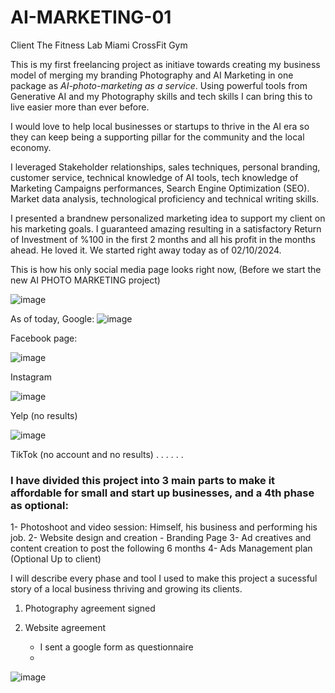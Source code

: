 # AI-MARKETING-01
Client The Fitness Lab Miami CrossFit Gym 

This is my first freelancing project as initiave towards creating my business model of merging my branding Photography and AI Marketing in one package as *AI-photo-marketing as a service*. Using powerful tools from Generative AI and my Photography skills and tech skills I can bring this to live easier more than ever before. 

I would love to help local businesses or startups to thrive in the AI era so they can keep being a supporting pillar for the community and the local economy. 

I leveraged Stakeholder relationships, sales techniques, personal branding, customer service, technical knowledge of AI tools, tech knowledge of Marketing Campaigns performances, Search Engine Optimization (SEO). Market data analysis, technological proficiency and technical writing skills. 


I presented a brandnew personalized marketing idea to support my client on his marketing goals. I guaranteed amazing resulting in a satisfactory Return of Investment of %100 in the first 2 months and all his profit in the months ahead.
He loved it. We started right away today as of 02/10/2024. 

This is how his only social media page looks right now, (Before we start the new AI PHOTO MARKETING project)

![image](https://github.com/kalejcamto/AI-MARKETING-01/assets/101201140/a521c9f4-bfb4-48fe-8b42-20a2b18a2e4f)



As of today, 
Google: 
![image](https://github.com/kalejcamto/AI-MARKETING-01/assets/101201140/c83fc2c6-43d3-48b5-a62b-37464ba87e66)

Facebook page: 

![image](https://github.com/kalejcamto/AI-MARKETING-01/assets/101201140/8c05db07-ec8b-43b2-aae3-c91693248c2a)

Instagram 

![image](https://github.com/kalejcamto/AI-MARKETING-01/assets/101201140/489bc8dd-b3ba-441b-b442-58233892816b)

Yelp (no results)

![image](https://github.com/kalejcamto/AI-MARKETING-01/assets/101201140/703c4608-bf03-45f3-b49e-8da28f08cdf5)

TikTok (no account and no results)
.
.
.
.
.
.








### I have divided this project into 3 main parts to make it affordable for small and start up businesses, and a 4th phase as optional: 

 1- Photoshoot and video session: Himself, his business and performing his job.
 2- Website design and creation - Branding Page
 3- Ad creatives and content creation to post the following 6 months
 4- Ads Management plan (Optional Up to client)

I will describe every phase and tool I used to make this project a sucessful story of a local business thriving and growing its clients.


1. Photography agreement signed

2. Website agreement
    - I sent a google form as questionnaire
    - 
![image](https://github.com/kalejcamto/AI-MARKETING-01/assets/101201140/bf122c64-c7ee-47fa-b8a4-145d0a9dbff1)
 
